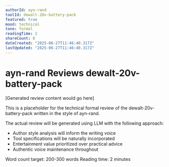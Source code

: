 ```yaml
---
authorId: ayn-rand
toolId: dewalt-20v-battery-pack
featured: true
mood: technical
tone: formal
readingTime: 2
shareCount: 0
dateCreated: "2025-06-27T11:46:40.317Z"
lastUpdated: "2025-06-27T11:46:40.317Z"
---
```


# ayn-rand Reviews dewalt-20v-battery-pack

[Generated review content would go here]

This is a placeholder for the technical formal review of the dewalt-20v-battery-pack written in the style of ayn-rand.

The actual review will be generated using LLM with the following approach:
- Author style analysis will inform the writing voice
- Tool specifications will be naturally incorporated
- Entertainment value prioritized over practical advice
- Authentic voice maintenance throughout

Word count target: 200-300 words
Reading time: 2 minutes
